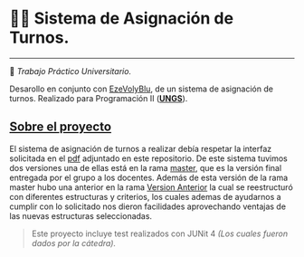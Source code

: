 # 📁📁 Sistema de Asignación de Turnos.
---
:round_pushpin: _Trabajo Práctico Universitario._

Desarollo en conjunto con [EzeVolyBlu](https://github.com/EzeVolyBlu), de un sistema de asignación de turnos. Realizado para Programación II (**[UNGS](https://www.ungs.edu.ar/)**).

## <ins>**Sobre el proyecto**</ins>

El sistema de asignación de turnos a realizar debía respetar la interfaz solicitada en el [pdf](https://github.com/L3anAv/Sistema-de-turnos/blob/master/TP%20%7C%20Programacion%202%20%7C%20UNGS%20-%20Interfaz%20Solicitada.pdf) adjuntado en este repositorio. 
De este sistema tuvimos dos versiones una de ellas está en la rama [master](https://github.com/L3anAv/Sistema-de-turnos/tree/master), que es la versión final entregada por el grupo a los docentes. Además de esta versión de la rama master hubo una anterior en la rama [Version Anterior](https://github.com/L3anAv/Sistema-de-turnos/tree/Version-anterior) la cual se reestructuró con diferentes estructuras y criterios, los cuales ademas de ayudarnos a cumplir con lo solicitado nos dieron facilidades aprovechando ventajas de las nuevas estructuras seleccionadas.

> Este proyecto incluye test realizados con JUNit 4 _(Los cuales fueron dados por la cátedra)._ 
